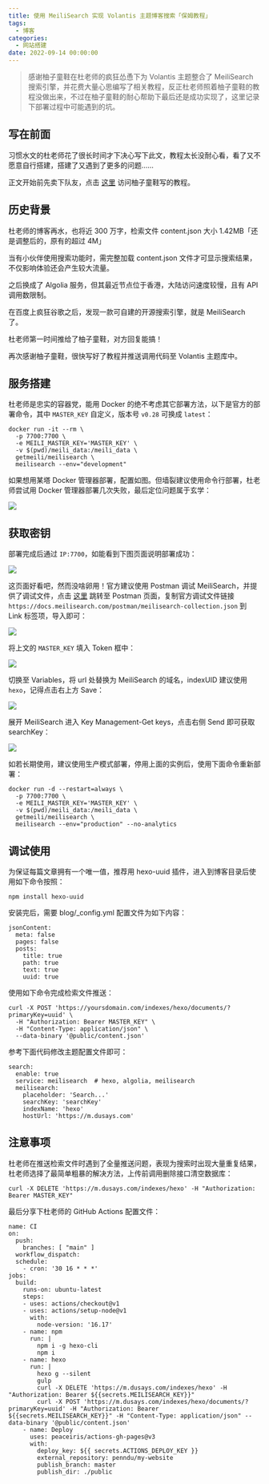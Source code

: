 ```yaml
---
title: 使用 MeiliSearch 实现 Volantis 主题博客搜索「保姆教程」
tags:
  - 博客
categories:
  - 网站搭建
date: 2022-09-14 00:00:00
---
```


> 感谢柚子童鞋在杜老师的疯狂怂恿下为 Volantis 主题整合了 MeiliSearch 搜索引擎，并花费大量心思编写了相关教程，反正杜老师照着柚子童鞋的教程没做出来，不过在柚子童鞋的耐心帮助下最后还是成功实现了，这里记录下部署过程中可能遇到的坑。

<!-- more -->

## 写在前面

习惯水文的杜老师花了很长时间才下决心写下此文，教程太长没耐心看，看了又不愿意自行搭建，搭建了又遇到了更多的问题……

正文开始前先卖下队友，点击 [这里](https://inkss.cn/post/19f14ef1/) 访问柚子童鞋写的教程。

## 历史背景

杜老师的博客再水，也将近 300 万字，检索文件 content.json 大小 1.42MB「还是调整后的，原有的超过 4M」

当有小伙伴使用搜索功能时，需完整加载 content.json 文件才可显示搜索结果，不仅影响体验还会产生较大流量。

之后换成了 Algolia 服务，但其最近节点位于香港，大陆访问速度较慢，且有 API 调用数限制。

在百度上疯狂谷歌之后，发现一款可自建的开源搜索引擎，就是 MeiliSearch 了。

杜老师第一时间推给了柚子童鞋，对方回复能搞！

再次感谢柚子童鞋，很快写好了教程并推送调用代码至 Volantis 主题库中。

## 服务搭建

杜老师是忠实的容器党，能用 Docker 的绝不考虑其它部署方法，以下是官方的部署命令，其中 `MASTER_KEY` 自定义，版本号 `v0.28` 可换成 `latest`：

```
docker run -it --rm \
  -p 7700:7700 \
  -e MEILI_MASTER_KEY='MASTER_KEY' \
  -v $(pwd)/meili_data:/meili_data \
  getmeili/meilisearch \
  meilisearch --env="development"
```

如果想用某塔 Docker 管理器部署，配置如图。但墙裂建议使用命令行部署，杜老师尝试用 Docker 管理器部署几次失败，最后定位问题属于玄学：

![](https://cdn.dusays.com/2022/09/504-1.jpg)

## 获取密钥

部署完成后通过 `IP:7700`，如能看到下图页面说明部署成功：

![](https://cdn.dusays.com/2022/09/504-2.jpg)

这页面好看吧，然而没啥卵用！官方建议使用 Postman 调试 MeiliSearch，并提供了调试文件，点击 [这里](https://go.postman.co/home) 跳转至 Postman 页面，复制官方调试文件链接 `https://docs.meilisearch.com/postman/meilisearch-collection.json` 到 Link 标签项，导入即可：

![](https://cdn.dusays.com/2022/09/504-3.jpg)

将上文的 `MASTER_KEY` 填入 Token 框中：

![](https://cdn.dusays.com/2022/09/504-4.jpg)

切换至 Variables，将 url 处替换为 MeiliSearch 的域名，indexUID 建议使用 `hexo`，记得点击右上方 Save：

![](https://cdn.dusays.com/2022/09/504-5.jpg)

展开 MeiliSearch 进入 Key Management-Get keys，点击右侧 Send 即可获取 searchKey：

![](https://cdn.dusays.com/2022/09/504-6.jpg)

如若长期使用，建议使用生产模式部署，停用上面的实例后，使用下面命令重新部署：

```
docker run -d --restart=always \
  -p 7700:7700 \
  -e MEILI_MASTER_KEY='MASTER_KEY' \
  -v $(pwd)/meili_data:/meili_data \
  getmeili/meilisearch \
  meilisearch --env="production" --no-analytics
```

## 调试使用

为保证每篇文章拥有一个唯一值，推荐用 hexo-uuid 插件，进入到博客目录后使用如下命令按照：

```
npm install hexo-uuid
```

安装完后，需要 blog/_config.yml 配置文件为如下内容：

```
jsonContent: 
  meta: false 
  pages: false 
  posts: 
    title: true 
    path: true 
    text: true 
    uuid: true
```

使用如下命令完成检索文件推送：

```
curl -X POST 'https://yoursdomain.com/indexes/hexo/documents/?primaryKey=uuid' \
  -H "Authorization: Bearer MASTER_KEY" \
  -H "Content-Type: application/json" \
  --data-binary '@public/content.json'
```

参考下面代码修改主题配置文件即可：

```
search:
  enable: true
  service: meilisearch  # hexo, algolia, meilisearch
  meilisearch:
    placeholder: 'Search...'
    searchKey: 'searchKey'
    indexName: 'hexo'
    hostUrl: 'https://m.dusays.com'
```

## 注意事项

杜老师在推送检索文件时遇到了全量推送问题，表现为搜索时出现大量重复结果，杜老师选择了最简单粗暴的解决方法，上传前调用删除接口清空数据库：

```
curl -X DELETE 'https://m.dusays.com/indexes/hexo' -H "Authorization: Bearer MASTER_KEY"
```

最后分享下杜老师的 GitHub Actions 配置文件：

```
name: CI
on:
  push:
    branches: [ "main" ]
  workflow_dispatch:
  schedule:
    - cron: '30 16 * * *'
jobs:
  build:
    runs-on: ubuntu-latest
    steps:
    - uses: actions/checkout@v1
    - uses: actions/setup-node@v1
      with:
        node-version: '16.17'
    - name: npm
      run: |
        npm i -g hexo-cli
        npm i
    - name: hexo
      run: |
        hexo g --silent
        gulp
        curl -X DELETE 'https://m.dusays.com/indexes/hexo' -H "Authorization: Bearer ${{secrets.MEILISEARCH_KEY}}"
        curl -X POST 'https://m.dusays.com/indexes/hexo/documents/?primaryKey=uuid' -H "Authorization: Bearer ${{secrets.MEILISEARCH_KEY}}" -H "Content-Type: application/json" --data-binary '@public/content.json'
    - name: Deploy
      uses: peaceiris/actions-gh-pages@v3
      with:
        deploy_key: ${{ secrets.ACTIONS_DEPLOY_KEY }}
        external_repository: penndu/my-website
        publish_branch: master
        publish_dir: ./public
```